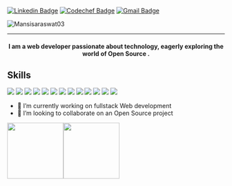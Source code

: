  [![Linkedin Badge](https://img.shields.io/badge/mansi-saraswat-30302f?style=flat&logo=linkedin)](https://www.linkedin.com/in/mansi-saraswat-050014264/)
[![Codechef Badge](https://img.shields.io/badge/mansi-saraswat-30302f?style=flat&logo=codechef)](https://www.codechef.com/users/mansi_saraswat)
[![Gmail Badge](https://img.shields.io/badge/mansisaraswat030@gmail.com-30302f?style=flat&logo=Gmail&logoColor=white)](mailto:mansisaraswat030@gmail.com)
<p align="left"> <img src="https://komarev.com/ghpvc/?username=Mansisaraswat03" alt="Mansisaraswat03" /> </p>

---

#### <p align="center">I am a web developer passionate about technology, eagerly exploring the world of Open Source .</p>

## Skills

<p> <img src="https://img.shields.io/badge/HTML-239120?style=for-the-badge&logo=html5&logoColor=white"/> <img src="https://img.shields.io/badge/CSS-239120?&style=for-the-badge&logo=css3&logoColor=white"/> <img src="https://img.shields.io/badge/JavaScript-F7DF1E?style=for-the-badge&logo=javascript&logoColor=black"/> <img src="https://img.shields.io/badge/React-20232A?style=for-the-badge&logo=react&logoColor=61DAFB"/> <img src="https://img.shields.io/badge/C-00599C?style=for-the-badge&logo=c&logoColor=white"/> <img src="https://img.shields.io/badge/C%2B%2B-00599C?style=for-the-badge&logo=c%2B%2B&logoColor=white"/> <img src="https://img.shields.io/badge/Bootstrap-563D7C?style=for-the-badge&logo=bootstrap&logoColor=white"/> <img src="https://img.shields.io/badge/Netlify-00C7B7?style=for-the-badge&logo=netlify&logoColor=white"/> <img src="https://img.shields.io/badge/Node.js-43853D?style=for-the-badge&logo=node.js&logoColor=white"/> <img src="https://img.shields.io/badge/Tailwind_CSS-38B2AC?style=for-the-badge&logo=tailwind-css&logoColor=white"/> <img src="https://img.shields.io/badge/Material--UI-0081CB?style=for-the-badge&logo=material-ui&logoColor=white"/> <img src="https://img.shields.io/badge/Redux-593D88?style=for-the-badge&logo=redux&logoColor=white"/> <img src="https://img.shields.io/badge/MongoDB-4EA94B?style=for-the-badge&logo=mongodb&logoColor=white"/></p>

- 🔭 I’m currently working on fullstack Web development
- 👯 I’m looking to collaborate on an Open Source project




<!--<details open>
<img height="180em" src="https://github-readme-stats.vercel.app/api username=Mansisaraswat03&show_icons=true&hide_border=true&&count_private=true&include_all_commits=true" />
<img height="180em" src="https://github-readme-stats.vercel.app/api/top-langs/?username=Mansisaraswat03&exclude_repo=KNN-Image-Classification&show_icons=true&hide_border=true&layout=compact&langs_count=8"/>
 </details>-->
 
 <img align="" height='130px' src="https://github-readme-stats.vercel.app/api?username=Mansisaraswat03&hide_title=true&show_icons=true&include_all_commits=true&line_height=21&bg_color=0,EC6C6C,FFD479,FFFC79,73FA79&theme=graywhite" /><img align="" height='130px' src="https://github-readme-stats.vercel.app/api/top-langs/?username=Mansisaraswat03&hide_title=true&layout=compact&bg_color=0,73FA79,73FDFF,D783FF&theme=graywhite" />
<!--



